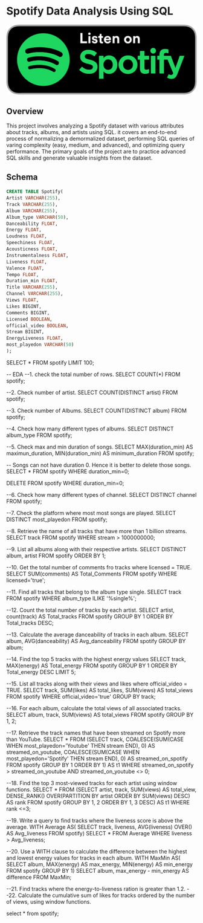 # Spotify Data Analysis Using SQL
![Spotify](https://github.com/Navn33t2k1/Spotify/blob/main/image.png)

## Overview
This project involves analyzing a Spotify dataset with various attributes about tracks, albums, and artists using SQL. it covers an end-to-end process of normalizing a demormalized dataset, performing SQL queries of varing complexity (easy, medium, and advanced), and optimizing query performance. The primary goals of the project are to practice advanced SQL skills and generate valuable insights from the dataset.

## Schema
```sql
CREATE TABLE Spotify(
Artist VARCHAR(255),
Track VARCHAR(255),
Album VARCHAR(255),
Album_type VARCHAR(50),
Danceability FLOAT,
Energy FLOAT,
Loudness FLOAT,
Speechiness	FLOAT,
Acousticness FLOAT,
Instrumentalness FLOAT,
Liveness FLOAT,
Valence	FLOAT,
Tempo FLOAT,
Duration_min FLOAT,
Title VARCHAR(255),
Channel VARCHAR(255),
Views FLOAT,
Likes BIGINT,
Comments BIGINT,
Licensed BOOLEAN,
official_video BOOLEAN,
Stream BIGINT,
EnergyLiveness FLOAT,
most_playedon VARCHAR(50)
);

```

SELECT *
FROM spotify
LIMIT 100;

-- EDA
--1. check the total number of rows.
SELECT COUNT(*)
FROM spotify;

--2. Check number of artist.
SELECT COUNT(DISTINCT artist)
FROM spotify;

--3. Check number of Albums.
SELECT COUNT(DISTINCT album)
FROM spotify;

--4. Check how many different types of albums.
SELECT DISTINCT album_type
FROM spotify;

--5. Check max and min duration of songs.
SELECT MAX(duration_min) AS maximun_duration, MIN(duration_min) AS minimum_duration
FROM spotify;

-- Songs can not have duration 0. Hence it is better to delete those songs.
SELECT *
FROM spotify
WHERE duration_min=0;

DELETE FROM spotify
WHERE duration_min=0;

--6. Check how many different types of channel.
SELECT DISTINCT channel
FROM spotify;

--7. Check the platform where most most songs are played.
SELECT DISTINCT most_playedon
FROM spotify;

--8. Retrieve the name of all tracks that have more than 1 billion streams.
SELECT track
FROM spotify
WHERE stream > 1000000000;

--9. List all albums along with their respective artists.
SELECT DISTINCT album, artist
FROM spotify
ORDER BY 1;

--10. Get the  total number of comments fro tracks where licensed = TRUE.
SELECT SUM(comments) AS Total_Comments
FROM spotify
WHERE licensed='true';

--11. Find all tracks that belong to the album type single.
SELECT track
FROM spotify
WHERE album_type ILIKE '%single%';

--12. Count the total number of tracks by each artist.
SELECT artist, count(track) AS Total_tracks
FROM spotify
GROUP BY 1
ORDER BY Total_tracks DESC;

--13. Calculate the average danceability of tracks in each album.
SELECT album, AVG(danceability) AS Avg_danceability
FROM spotify
GROUP BY album;

--14. Find the top 5 tracks with the highest energy values
SELECT track, MAX(energy) AS Total_energy
FROM spotify
GROUP BY 1
ORDER BY Total_energy DESC
LIMIT 5;

--15. List all tracks along with their views and likes where official_video = TRUE.
SELECT track, SUM(likes) AS total_likes, SUM(views) AS total_views
FROM spotify
WHERE official_video='true'
GROUP BY track;

--16. For each album, calculate the total views of all associated tracks.
SELECT album, track, SUM(views) AS total_views
FROM spotify
GROUP BY 1, 2;

--17. Retrieve the track names that have been streamed on Spotify more than YouTube.
SELECT *
FROM (SELECT track, COALESCE(SUM(CASE WHEN most_playedon='Youtube' THEN stream END), 0) AS streamed_on_youtube,
COALESCE(SUM(CASE WHEN most_playedon='Spotify' THEN stream END), 0) AS streamed_on_spotify
FROM spotify
GROUP BY 1
ORDER BY 1) AS t1
WHERE streamed_on_spotify > streamed_on_youtube
AND streamed_on_youtube <> 0;

--18. Find the top 3 most-viewed tracks for each artist using window functions.
SELECT *
FROM (SELECT artist, track, SUM(views) AS total_view, DENSE_RANK() OVER(PARTITION BY artist ORDER BY SUM(views) DESC) AS rank
FROM spotify
GROUP BY 1, 2
ORDER BY 1, 3 DESC) AS t1
WHERE rank <=3;

--19. Write a query to find tracks where the liveness score is above the average.
WITH Average AS(
SELECT track, liveness, AVG(liveness) OVER() AS Avg_liveness
FROM spotify)
SELECT *
FROM Average
WHERE liveness > Avg_liveness;

--20. Use a WITH clause to calculate the difference between the highest and lowest energy values for tracks in each album.
WITH MaxMin AS(
SELECT album, MAX(energy) AS max_energy, MIN(energy) AS min_energy
FROM spotify
GROUP BY 1)
SELECT album, max_energy - min_energy AS difference
FROM MaxMin;

--21. Find tracks where the energy-to-liveness ration is greater than 1.2.
--22. Calculate the cumulative sum of likes for tracks ordered by the number of views, using window functions.

select *
from spotify;
